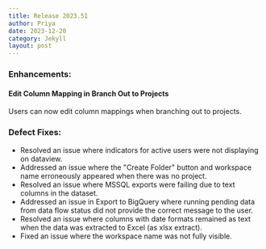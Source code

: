 ```yaml
---
title: Release 2023.51
author: Priya
date: 2023-12-20
category: Jekyll
layout: post
---
```

### Enhancements:

#### Edit Column Mapping in Branch Out to Projects
Users can now edit column mappings when branching out to projects.

### Defect Fixes:
* Resolved an issue where indicators for active users were not displaying on dataview.
* Addressed an issue where the "Create Folder" button and workspace name erroneously appeared when there was no project.
* Resolved an issue where MSSQL exports were failing due to text columns in the dataset.
* Addressed an issue in Export to BigQuery where running pending data from data flow status did not provide the correct message to the user.
* Resolved an issue where columns with date formats remained as text when the data was extracted to Excel (as xlsx extract).
* Fixed an issue where the workspace name was not fully visible.

